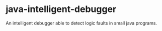 java-intelligent-debugger
=========================

An intelligent debugger able to detect logic faults in small java programs.
